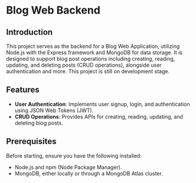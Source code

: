 # Blog Web Backend

## Introduction

This project serves as the backend for a Blog Web Application, utilizing Node.js with the Express framework and MongoDB for data storage. It is designed to support blog post operations including creating, reading, updating, and deleting posts (CRUD operations), alongside user authentication and more. This project is still on development stage.

## Features

- **User Authentication**: Implements user signup, login, and authentication using JSON Web Tokens (JWT).
- **CRUD Operations**: Provides APIs for creating, reading, updating, and deleting blog posts.
<!---
- **Comment System**: Allows users to add, read, and delete comments on blog posts.
- **User Profile**: Includes API endpoints to view and edit user profile information.
- **Search & Pagination**: Features for searching blog posts and implementing pagination.
-->

## Prerequisites

Before starting, ensure you have the following installed:
- Node.js and npm (Node Package Manager).
- MongoDB, either locally or through a MongoDB Atlas cluster.
